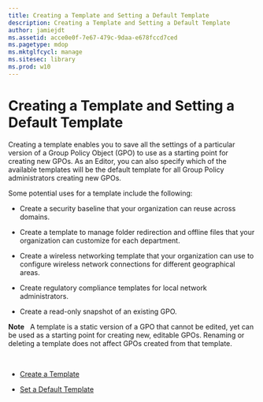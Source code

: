 ```yaml
---
title: Creating a Template and Setting a Default Template
description: Creating a Template and Setting a Default Template
author: jamiejdt
ms.assetid: acce0e0f-7e67-479c-9daa-e678fccd7ced
ms.pagetype: mdop
ms.mktglfcycl: manage
ms.sitesec: library
ms.prod: w10
---
```



# Creating a Template and Setting a Default Template


Creating a template enables you to save all the settings of a particular version of a Group Policy Object (GPO) to use as a starting point for creating new GPOs. As an Editor, you can also specify which of the available templates will be the default template for all Group Policy administrators creating new GPOs.

Some potential uses for a template include the following:

-   Create a security baseline that your organization can reuse across domains.

-   Create a template to manage folder redirection and offline files that your organization can customize for each department.

-   Create a wireless networking template that your organization can use to configure wireless network connections for different geographical areas.

-   Create regulatory compliance templates for local network administrators.

-   Create a read-only snapshot of an existing GPO.

**Note**  
A template is a static version of a GPO that cannot be edited, yet can be used as a starting point for creating new, editable GPOs. Renaming or deleting a template does not affect GPOs created from that template.

 

-   [Create a Template](create-a-template-agpm30ops.md)

-   [Set a Default Template](set-a-default-template-agpm30ops.md)

 

 





